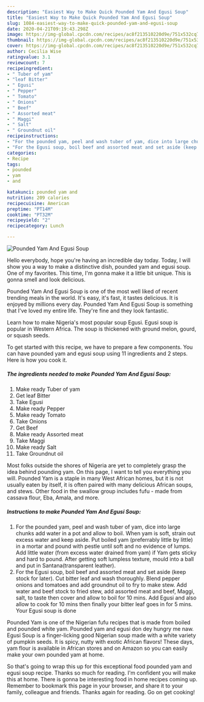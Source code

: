 ```yaml
---
description: "Easiest Way to Make Quick Pounded Yam And Egusi Soup"
title: "Easiest Way to Make Quick Pounded Yam And Egusi Soup"
slug: 1084-easiest-way-to-make-quick-pounded-yam-and-egusi-soup
date: 2020-04-21T09:19:43.298Z
image: https://img-global.cpcdn.com/recipes/ac8f213510220d9e/751x532cq70/pounded-yam-and-egusi-soup-recipe-main-photo.jpg
thumbnail: https://img-global.cpcdn.com/recipes/ac8f213510220d9e/751x532cq70/pounded-yam-and-egusi-soup-recipe-main-photo.jpg
cover: https://img-global.cpcdn.com/recipes/ac8f213510220d9e/751x532cq70/pounded-yam-and-egusi-soup-recipe-main-photo.jpg
author: Cecilia Wise
ratingvalue: 3.1
reviewcount: 7
recipeingredient:
- " Tuber of yam"
- "leaf Bitter"
- " Egusi"
- " Pepper"
- " Tomato"
- " Onions"
- " Beef"
- " Assorted meat"
- " Maggi"
- " Salt"
- " Groundnut oil"
recipeinstructions:
- "For the pounded yam, peel and wash tuber of yam, dice into large chunks add water in a pot and allow to boil. When yam is soft, strain out excess water and keep aside. Put boiled yam (preferrably little by little) in a mortar and pound with pestle until soft and no evidence of lumps. Add little water (from excess water drained from yam) if Yam gets sticky and hard to pound. After getting soft lumpless texture, mould into a ball and put in Santana(transparent leather)."
- "For the Egusi soup, boil beef and assorted meat and set aside (keep stock for later). Cut bitter leaf and wash thoroughly. Blend pepper onions and tomatoes and add groundnut oil to fry to make stew. Add water and beef stock to fried stew, add assorted meat and beef, Maggi, salt, to taste then cover and allow to boil for 10 mins. Add Egusi and also allow to cook for 10 mins then finally your bitter leaf goes in for 5 mins. Your Egusi soup is done"
categories:
- Recipe
tags:
- pounded
- yam
- and

katakunci: pounded yam and 
nutrition: 209 calories
recipecuisine: American
preptime: "PT14M"
cooktime: "PT32M"
recipeyield: "2"
recipecategory: Lunch

---
```



![Pounded Yam And Egusi Soup](https://img-global.cpcdn.com/recipes/ac8f213510220d9e/751x532cq70/pounded-yam-and-egusi-soup-recipe-main-photo.jpg)

Hello everybody, hope you're having an incredible day today. Today, I will show you a way to make a distinctive dish, pounded yam and egusi soup. One of my favorites. This time, I'm gonna make it a little bit unique. This is gonna smell and look delicious.

Pounded Yam And Egusi Soup is one of the most well liked of recent trending meals in the world. It's easy, it's fast, it tastes delicious. It is enjoyed by millions every day. Pounded Yam And Egusi Soup is something that I've loved my entire life. They're fine and they look fantastic.

Learn how to make Nigeria&#39;s most popular soup Egusi. Egusi soup is popular in Western Africa. The soup is thickened with ground melon, gourd, or squash seeds.


To get started with this recipe, we have to prepare a few components. You can have pounded yam and egusi soup using 11 ingredients and 2 steps. Here is how you cook it.

<!--inarticleads1-->

##### The ingredients needed to make Pounded Yam And Egusi Soup:

1. Make ready  Tuber of yam
1. Get leaf Bitter
1. Take  Egusi
1. Make ready  Pepper
1. Make ready  Tomato
1. Take  Onions
1. Get  Beef
1. Make ready  Assorted meat
1. Take  Maggi
1. Make ready  Salt
1. Take  Groundnut oil


Most folks outside the shores of Nigeria are yet to completely grasp the idea behind pounding yam. On this page, I want to tell you everything you will. Pounded Yam is a staple in many West African homes, but it is not usually eaten by itself, it is often paired with many delicious African soups, and stews. Other food in the swallow group includes fufu - made from cassava flour, Eba, Amala, and more. 

<!--inarticleads2-->

##### Instructions to make Pounded Yam And Egusi Soup:

1. For the pounded yam, peel and wash tuber of yam, dice into large chunks add water in a pot and allow to boil. When yam is soft, strain out excess water and keep aside. Put boiled yam (preferrably little by little) in a mortar and pound with pestle until soft and no evidence of lumps. Add little water (from excess water drained from yam) if Yam gets sticky and hard to pound. After getting soft lumpless texture, mould into a ball and put in Santana(transparent leather).
1. For the Egusi soup, boil beef and assorted meat and set aside (keep stock for later). Cut bitter leaf and wash thoroughly. Blend pepper onions and tomatoes and add groundnut oil to fry to make stew. Add water and beef stock to fried stew, add assorted meat and beef, Maggi, salt, to taste then cover and allow to boil for 10 mins. Add Egusi and also allow to cook for 10 mins then finally your bitter leaf goes in for 5 mins. Your Egusi soup is done


Pounded Yam is one of the Nigerian fufu recipes that is made from boiled and pounded white yam. Pounded yam and egusi don dey hungry me naw. Egusi Soup is a finger-licking good Nigerian soup made with a white variety of pumpkin seeds. It is spicy, nutty with exotic African flavors! These days, yam flour is available in African stores and on Amazon so you can easily make your own pounded yam at home. 

So that's going to wrap this up for this exceptional food pounded yam and egusi soup recipe. Thanks so much for reading. I'm confident you will make this at home. There is gonna be interesting food in home recipes coming up. Remember to bookmark this page in your browser, and share it to your family, colleague and friends. Thanks again for reading. Go on get cooking!

